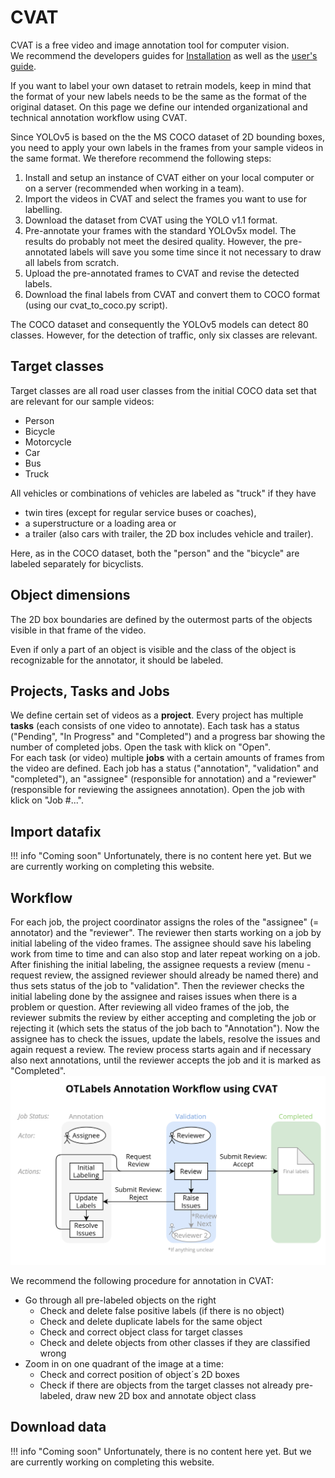 # CVAT

CVAT is a free video and image annotation tool for computer vision.  
We recommend the developers guides for [Installation](https://github.com/openvinotoolkit/cvat/blob/develop/cvat/apps/documentation/installation.md) as well as the [user's guide](https://github.com/openvinotoolkit/cvat/blob/develop/cvat/apps/documentation/user_guide.md).

If you want to label your own dataset to retrain models, keep in mind that the format of your new labels needs to be the same as the format of the original dataset. On this page we define our intended organizational and technical annotation workflow using CVAT.

Since YOLOv5 is based on the the MS COCO dataset of 2D bounding boxes, you need to apply your own labels in the frames from your sample videos in the same format. We therefore recommend the following steps:

1. Install and setup an instance of CVAT either on your local computer or on a server (recommended when working in a team).
2. Import the videos in CVAT and select the frames you want to use for labelling.
3. Download the dataset from CVAT using the YOLO v1.1 format.
4. Pre-annotate your frames with the standard YOLOv5x model. The results do probably not meet the desired quality. However, the pre-annotated labels will save you some time since it not necessary to draw all labels from scratch.
5. Upload the pre-annotated frames to CVAT and revise the detected labels.
6. Download the final labels from CVAT and convert them to COCO format (using our cvat_to_coco.py script).

The COCO dataset and consequently the YOLOv5 models can detect 80 classes. However, for the detection of traffic, only six classes are relevant.

## Target classes

Target classes are all road user classes from the initial COCO data set that are relevant for our sample videos:

- Person
- Bicycle
- Motorcycle
- Car
- Bus
- Truck

All vehicles or combinations of vehicles are labeled as "truck" if they have

- twin tires (except for regular service buses or coaches),
- a superstructure or a loading area or
- a trailer (also cars with trailer, the 2D box includes vehicle and trailer).

Here, as in the COCO dataset, both the "person" and the "bicycle" are labeled separately for bicyclists.

## Object dimensions

The 2D box boundaries are defined by the outermost parts of the objects visible in that frame of the video.

Even if only a part of an object is visible and the class of the object is recognizable for the annotator, it should be labeled.

## Projects, Tasks and Jobs

We define certain set of videos as a **project**.
Every project has multiple **tasks** (each consists of one video to annotate). Each task has a status ("Pending", "In Progress" and "Completed") and a progress bar showing the number of completed jobs. Open the task with klick on "Open".  
For each task (or video) multiple **jobs** with a certain amounts of frames from the video are defined. Each job has a status ("annotation", "validation" and "completed"), an "assignee" (responsible for annotation) and a "reviewer" (responsible for reviewing the assignees annotation). Open the job with klick on "Job #...".

## Import datafix

<!-- TODO Add description for importing datafix -->

!!! info "Coming soon"
    Unfortunately, there is no content here yet. But we are currently working on completing this website.

## Workflow

For each job, the project coordinator assigns the roles of the "assignee" (= annotator) and the "reviewer".
The reviewer then starts working on a job by initial labeling of the video frames.
The assignee should save his labeling work from time to time and can also stop and later repeat working on a job.
After finishing the initial labeling, the assignee requests a review (menu - request review, the assigned reviewer should already be named there) and thus sets status of the job to "validation".
Then the reviewer checks the initial labeling done by the assignee and raises issues when there is a problem or question.
After reviewing all video frames of the job, the reviewer submits the review by either accepting and completing the job or rejecting it (which sets the status of the job bach to "Annotation").
Now the assignee has to check the issues, update the labels, resolve the issues and again request a review. The review process starts again and if necessary also next annotations, until the reviewer accepts the job and it is marked as "Completed".  
![CVAT Workflow](cvat-macro-workflow.png)

We recommend the following procedure for annotation in CVAT:

- Go through all pre-labeled objects on the right
  - Check and delete false positive labels (if there is no object)
  - Check and delete duplicate labels for the same object
  - Check and correct object class for target classes
  - Check and delete objects from other classes if they are classified wrong
- Zoom in on one quadrant of the image at a time:
  - Check and correct position of object´s 2D boxes
  - Check if there are objects from the target classes not already pre-labeled, draw new 2D box and annotate object class

## Download data

<!-- TODO Add description for downloading annotation data -->

!!! info "Coming soon"
    Unfortunately, there is no content here yet. But we are currently working on completing this website.
